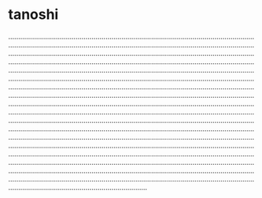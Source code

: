 # tanoshi

..............................................................................................................................................................................................................................................................................................................................................................................................................................................................................................................................................................................................................................................................................................................................................................................................................................................................................................................................................................................................................................................................................................................................................................................................................................................................................................................................................................................................................................................................................................................................................................................................................................................................................................................................................................................................................................................................................................................................................................................................................................................................................................................................................................................................................................................................................................................................................................................................